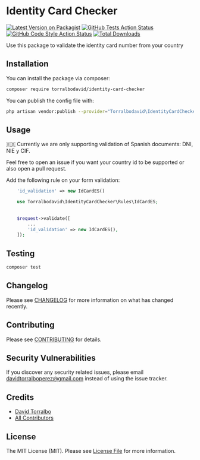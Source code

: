 # Identity Card Checker

[![Latest Version on Packagist](https://img.shields.io/packagist/v/torralbodavid/identity-card-checker.svg?style=flat-square)](https://packagist.org/packages/torralbodavid/identity-card-checker)
[![GitHub Tests Action Status](https://img.shields.io/github/workflow/status/torralbodavid/identity-card-checker/run-tests?label=tests)](https://github.com/torralbodavid/identity-card-checker/actions?query=workflow%3Arun-tests+branch%3Amain)
[![GitHub Code Style Action Status](https://img.shields.io/github/workflow/status/torralbodavid/identity-card-checker/Check%20&%20fix%20styling?label=code%20style)](https://github.com/torralbodavid/identity-card-checker/actions?query=workflow%3A"Check+%26+fix+styling"+branch%3Amain)
[![Total Downloads](https://img.shields.io/packagist/dt/torralbodavid/identity-card-checker.svg?style=flat-square)](https://packagist.org/packages/torralbodavid/identity-card-checker)

Use this package to validate the identity card number from your country

## Installation

You can install the package via composer:

```bash
composer require torralbodavid/identity-card-checker
```

You can publish the config file with:
```bash
php artisan vendor:publish --provider="Torralbodavid\IdentityCardChecker\IdentityCardCheckerServiceProvider" --tag="identity-card-checker-config"
```

## Usage

🇪🇸 Currently we are only supporting validation of Spanish documents: DNI, NIE y CIF. 

Feel free to open an issue if you want your country id to be supported or also open a pull request.

Add the following rule on your form validation:

```php
    'id_validation' => new IdCardES()
```

```php
    use Torralbodavid\IdentityCardChecker\Rules\IdCardES;
   
    
    $request->validate([
        ...
        'id_validation' => new IdCardES(),
    ]);
```

## Testing

```bash
composer test
```

## Changelog

Please see [CHANGELOG](CHANGELOG.md) for more information on what has changed recently.

## Contributing

Please see [CONTRIBUTING](.github/CONTRIBUTING.md) for details.

## Security Vulnerabilities

If you discover any security related issues, please email davidtorralboperez@gmail.com instead of using the issue tracker.

## Credits

- [David Torralbo](https://github.com/torralbodavid)
- [All Contributors](../../contributors)

## License

The MIT License (MIT). Please see [License File](LICENSE.md) for more information.
